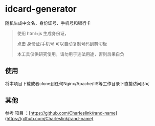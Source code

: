 # idcard-generator
随机生成中文名，身份证号、手机号和银行卡


> 使用 html+js 生成身份证，
> 
> 点击 身份证/手机号 可以自动复制号码到剪切板
> 
> 本工具仅供研究使用，请勿用于违法用途，否则后果自负

## 使用
将本项目下载或者clone到任何Nginx/Apache/IIS等工作目录下直接访问即可


## 其他
参考 项目 ：[https://github.com/Charleslink/rand-name](https://github.com/Charleslink/rand-name)
